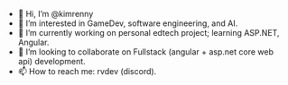 - 👋 Hi, I’m @kimrenny
- 👀 I’m interested in GameDev, software engineering, and AI.
- 🌱 I’m currently working on personal edtech project; learning ASP.NET, Angular.
- 💞️ I’m looking to collaborate on Fullstack (angular + asp.net core web api) development.
- 📫 How to reach me: rvdev (discord).
